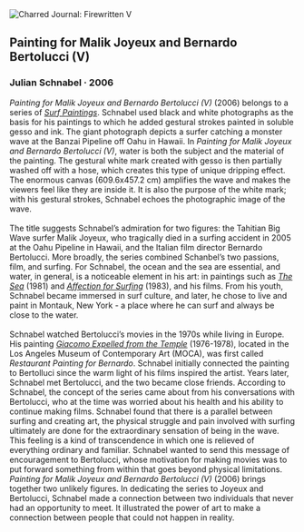 <div class="artwork-of-the-day">
  <div class="container">
    <div class="img-wrapper">
      <img
        src="https://uploads1.wikiart.org/00286/images/julian-schnabel/painting-for-malik-joyeux-and-bernardo-bertolucci-v-2006.jpg"
        alt="Charred Journal: Firewritten V" />
    </div>
    <div class="artwork-detail">
      <div class="artwork-origin"> 
        <h2 class="artwork-name">Painting for Malik Joyeux and Bernardo Bertolucci (V)</h2>
        <h3 class="artist">
          Julian Schnabel
                    ·  2006
        </h3>
      </div>
      <p class="description">
        <span class="artwork-description-text ng-binding" ng-bind-html="viewModel.ArtworkOfTheDay.Description | unsafe"><i>Painting for Malik Joyeux and Bernardo Bertolucci (V)</i> (2006) belongs to a series of <a target="_blank" href="https://www.wikiart.org/en/julian-schnabel/all-works#!#filterName:Series_surf-paintings-2006,resultType:masonry"><i>Surf Paintings</i></a>. Schnabel used black and white photographs as the basis for his paintings to which he added gestural strokes painted in soluble gesso and ink. The giant photograph depicts a surfer catching a monster wave at the Banzai Pipeline off Oahu in Hawaii. In <i>Painting for Malik Joyeux and Bernardo Bertolucci (V)</i>, water is both the subject and the material of the painting. The gestural white mark created with gesso is then partially washed off with a hose, which creates this type of unique dripping effect. The enormous canvas (609.6x457.2 cm) amplifies the wave and makes the viewers feel like they are inside it. It is also the purpose of the white mark; with his gestural strokes, Schnabel echoes the photographic image of the wave.<br><br>The title suggests Schnabel’s admiration for two figures: the Tahitian Big Wave surfer Malik Joyeux, who tragically died in a surfing accident in 2005 at the Oahu Pipeline in Hawaii, and the Italian film director Bernardo Bertolucci. More broadly, the series combined Schanbel’s two passions, film, and surfing. For Schnabel, the ocean and the sea are essential, and water, in general, is a noticeable element in his art: in paintings such as <a target="_blank" href="https://www.wikiart.org/en/julian-schnabel/the-sea-1981"><i>The Sea</i></a> (1981) and <a target="_blank" href="https://www.wikiart.org/en/julian-schnabel/affection-for-surfing-1983"><i>Affection for Surfing</i></a> (1983), and his films. From his youth, Schnabel became immersed in surf culture, and later, he chose to live and paint in Montauk, New York - a place where he can surf and always be close to the water.<br><br>Schnabel watched Bertolucci’s movies in the 1970s while living in Europe. His painting <a target="_blank" href="https://www.wikiart.org/en/julian-schnabel/giacomo-expelled-from-the-temple-1978"><i>Giacomo Expelled from the Temple</i></a> (1976-1978), located in the Los Angeles Museum of Contemporary Art (MOCA), was first called <i>Restaurant Painting for Bernardo</i>. Schnabel initially connected the painting to Bertolluci since the warm light of his films inspired the artist. Years later, Schnabel met Bertolucci, and the two became close friends. According to Schnabel, the concept of the series came about from his conversations with Bertolucci, who at the time was worried about his health and his ability to continue making films. Schnabel found that there is a parallel between surfing and creating art, the physical struggle and pain involved with surfing ultimately are done for the extraordinary sensation of being in the wave. This feeling is a kind of transcendence in which one is relieved of everything ordinary and familiar. Schnabel wanted to send this message of encouragement to Bertolucci, whose motivation for making movies was to put forward something from within that goes beyond physical limitations. <i>Painting for Malik Joyeux and Bernardo Bertolucci (V)</i> (2006) brings together two unlikely figures. In dedicating the series to Joyeux and Bertolucci, Schnabel made a connection between two individuals that never had an opportunity to meet. It illustrated the power of art to make a connection between people that could not happen in reality.</span>
                        <div class="text-shadow-container" ng-show="showShadow" style=""></div>
      </p>
    </div>
  </div>

</div>
